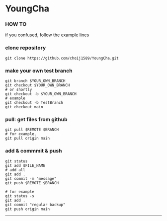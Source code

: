 # YoungCha

### HOW TO
if you confused, follow the example lines
### clone repository
```
git clone https://github.com/choij1589/YoungCha.git
```
### make your own test branch
```
git branch $YOUR_OWN_BRANCH
git checkout $YOUR_OWN_BRANCH
# or shortly
git checkout -b $YOUR_OWN_BRANCH
# example
git checkout -b TestBranch
git checkout main
```
### pull: get files from github
```
git pull $REMOTE $BRANCH
# for example,
git pull origin main
```
### add & commmit & push
```
git status
git add $FILE_NAME
# add all
git add .
git commit -m "message"
git push $REMOTE $BRANCH

# for example
git status -s
git add .
git commit "regular backup"
git push origin main
```
---
